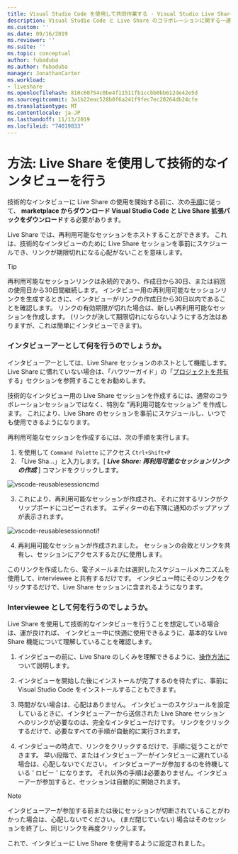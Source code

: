 ```yaml
---
title: Visual Studio Code を使用して共同作業する - Visual Studio Live Share | Microsoft Docs
description: Visual Studio Code と Live Share のコラボレーションに関する一連のハウツーです。
ms.custom: ''
ms.date: 09/16/2019
ms.reviewer: ''
ms.suite: ''
ms.topic: conceptual
author: fubaduba
ms.author: fubaduba
manager: JonathanCarter
ms.workload:
- liveshare
ms.openlocfilehash: 810c60754c0be4f11511fb1ccbb0bb612de42e5d
ms.sourcegitcommit: 3a1b22eac528b0f6a241f9fec7ec20264db24cfe
ms.translationtype: MT
ms.contentlocale: ja-JP
ms.lasthandoff: 11/13/2019
ms.locfileid: "74019833"
---
```

<!--
Copyright © Microsoft Corporation
All rights reserved.
Creative Commons Attribution 4.0 License (International): https://creativecommons.org/licenses/by/4.0/legalcode
-->

# <a name="how-to-do-technical-interviews-using-live-share"></a>方法: Live Share を使用して技術的なインタビューを行う

技術的なインタビューに Live Share の使用を開始する前に、次の[手順](../use/vscode.md)に従って、 **marketplace からダウンロード Visual Studio Code と Live Share 拡張パックをダウンロード**する必要があります。

Live Share では、再利用可能なセッションをホストすることができます。 これは、技術的なインタビューのために Live Share セッションを事前にスケジュールでき、リンクが期限切れになる心配がないことを意味します。

> [!TIP] 
>再利用可能なセッションリンクは永続的であり、作成日から30日、または前回の使用日から30日間継続します。 インタビュー用の再利用可能なセッションリンクを生成するときに、インタビューがリンクの作成日から30日以内であることを確認します。 リンクの有効期限が切れた場合は、新しい再利用可能なセッションを作成します。 (リンクが決して期限切れにならないようにする方法はありますが、これは簡単にインタビューできます)。

### <a name="what-to-do-as-an-interviewer"></a>**インタビューアーとして何を行うのでしょうか。**

インタビューアーとしては、Live Share セッションのホストとして機能します。 Live Share に慣れていない場合は、「ハウツーガイド」の「[プロジェクトを共有](../use/vscode.md)する」セクションを参照することをお勧めします。

技術的なインタビュー用の Live Share セッションを作成するには、通常のコラボレーションセッションではなく、特別な "再利用可能なセッション" を作成します。 これにより、Live Share のセッションを事前にスケジュールし、いつでも使用できるようになります。

再利用可能なセッションを作成するには、次の手順を実行します。

1. を使用して `Command Palette` にアクセス `Ctrl+Shift+P`
1. 「Live Sha...」と入力します。[ **_Live Share: 再利用可能なセッションリンクの作成_** ] コマンドをクリックします。

![vscode-reusablesessioncmd](../media/vscode-cmdpalette-createreusablelink.png)

3. これにより、再利用可能なセッションが作成され、それに対するリンクがクリップボードにコピーされます。 エディターの右下隅に通知のポップアップが表示されます。

![vscode-reusablesessionnotif](../media/vscode-notification-resuablesession.png)

4. 再利用可能なセッションが作成されました。 セッションの合致とリンクを共有し、セッションにアクセスするたびに使用します。

このリンクを作成したら、電子メールまたは選択したスケジュールメカニズムを使用して、interviewee と共有するだけです。 インタビュー時にそのリンクをクリックするだけで、Live Share セッションに含まれるようになります。 

### <a name="what-to-do-as-the-interviewee"></a>**Interviewee として何を行うのでしょうか。**

Live Share を使用して技術的なインタビューを行うことを想定している場合は、運が良ければ、 インタビュー中に快適に使用できるように、基本的な Live Share 機能について理解していることを確認します。

1. インタビューの前に、Live Share のしくみを理解できるように、[操作方法に](../use/vscode.md)ついて説明します。

1. インタビューを開始した後にインストールが完了するのを待たずに、事前に Visual Studio Code をインストールすることもできます。

1. 時間がない場合は、心配はありません。 インタビューのスケジュールを設定しているときに、インタビューアーから送信された Live Share セッションへのリンクが必要なのは、完全なインタビューだけです。 リンクをクリックするだけで、必要なすべての手順が自動的に実行されます。

1. インタビューの時点で、リンクをクリックするだけで、手順に従うことができます。 早い段階で、またはインタビューアーがインタビューに遅れている場合は、心配しないでください。 インタビューアーが参加するのを待機している ' ロビー ' になります。 それ以外の手順は必要ありません。インタビューアーが参加すると、セッションは自動的に開始されます。

>[!NOTE]
>インタビューアーが参加する前または後にセッションが切断されていることがわかった場合は、心配しないでください。 (まだ閉じていない) 場合はそのセッションを終了し、同じリンクを再度クリックします。

これで、インタビューに Live Share を使用するように設定されました。 
